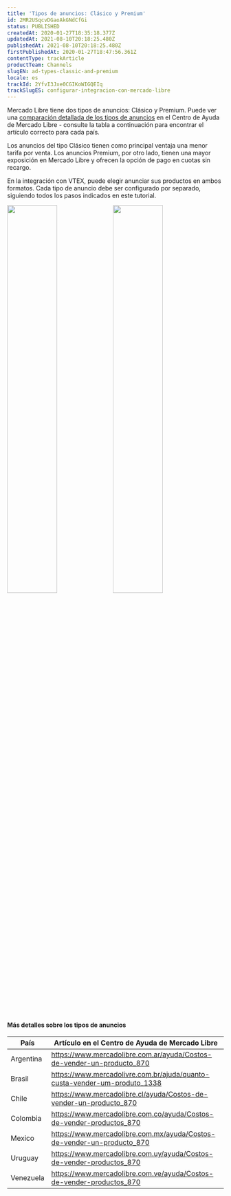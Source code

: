 ```yaml
---
title: 'Tipos de anuncios: Clásico y Premium'
id: 2MR2USqcvDGaoAkGNdCfGi
status: PUBLISHED
createdAt: 2020-01-27T18:35:18.377Z
updatedAt: 2021-08-10T20:18:25.480Z
publishedAt: 2021-08-10T20:18:25.480Z
firstPublishedAt: 2020-01-27T18:47:56.361Z
contentType: trackArticle
productTeam: Channels
slugEN: ad-types-classic-and-premium
locale: es
trackId: 2YfvI3Jxe0CGIKoWIGQEIq
trackSlugES: configurar-integracion-con-mercado-libre
---
```


Mercado Libre tiene dos tipos de anuncios: Clásico y Premium. Puede ver una [comparación detallada de los tipos de anuncios](https://www.mercadolibre.com.ar/ayuda/Costos-para-vender-productos_870) en el Centro de Ayuda de Mercado Libre - consulte la tabla a continuación para encontrar el artículo correcto para cada país.

Los anuncios del tipo Clásico tienen como principal ventaja una menor tarifa por venta. Los anuncios Premium, por otro lado, tienen una mayor exposición en Mercado Libre y ofrecen la opción de pago en cuotas sin recargo.

En la integración con VTEX, puede elegir anunciar sus productos en ambos formatos. Cada tipo de anuncio debe ser configurado por separado, siguiendo todos los pasos indicados en este tutorial.

<img style="width:48%;" src="https://images.ctfassets.net/alneenqid6w5/65sXxgN6qA2i0faa1i3UqZ/db79bd4140d93a987ff0a9fa6e013aa6/mercadolivre-classic-pt.png"/>
<span style="width:4%;"/>
<img style="width:48%;" src="https://images.ctfassets.net/alneenqid6w5/2m56Xo8kVHJD8gQZZHTAKt/7cbfdb8a46cec1d825381c592783f053/mercadolivre-premium-pt.png"/>

#### Más detalles sobre los tipos de anuncios

| País       | Artículo en el Centro de Ayuda de Mercado Libre |
| ---------- | ---------- |
| Argentina | https://www.mercadolibre.com.ar/ayuda/Costos-de-vender-un-producto_870 |
| Brasil | https://www.mercadolivre.com.br/ajuda/quanto-custa-vender-um-produto_1338 |
| Chile | https://www.mercadolibre.cl/ayuda/Costos-de-vender-un-producto_870 |
| Colombia | https://www.mercadolibre.com.co/ayuda/Costos-de-vender-productos_870 
| Mexico | https://www.mercadolibre.com.mx/ayuda/Costos-de-vender-un-producto_870 
| Uruguay | https://www.mercadolibre.com.uy/ayuda/Costos-de-vender-productos_870 
| Venezuela | https://www.mercadolibre.com.ve/ayuda/Costos-de-vender-productos_870 |
